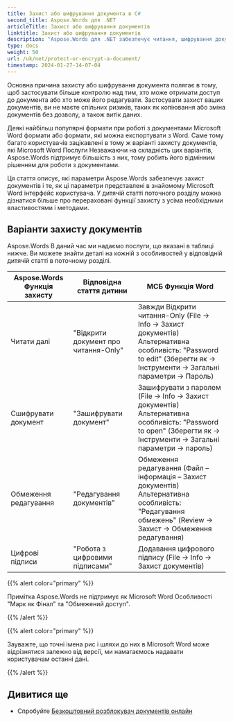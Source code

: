 ```yaml
---
title: Захист або шифрування документа в C#
second_title: Aspose.Words для .NET
articleTitle: Захист або шифрування документів
linktitle: Захист або шифрування документів
description: "Aspose.Words для .NET забезпечує читання, шифрування документів, редагування обмежень та цифрових підписів для захисту документів C#й Aspose.Words підтримує більшість Параметри захисту Word."
type: docs
weight: 50
url: /uk/net/protect-or-encrypt-a-document/
timestamp: 2024-01-27-14-07-04
---
```


Основна причина захисту або шифрування документа полягає в тому, щоб застосувати більше контролю над тим, хто може отримати доступ до документа або хто може його редагувати. Застосувати захист ваших документів, ви не маєте спільних ризиків, таких як копіювання або зміна документів без дозволу, а також витік даних.

Деякі найбільш популярні формати при роботі з документами Microsoft Word формати або формати, які можна експортувати з Word. Саме тому багато користувачів зацікавлені в тому ж варіанті захисту документів, які Microsoft Word Послуги Незважаючи на складність цих варіантів, Aspose.Words підтримує більшість з них, тому робить його відмінним рішенням для роботи з документами.

Ця стаття описує, які параметри Aspose.Words забезпечує захист документів і те, як ці параметри представлені в знайомому Microsoft Word інтерфейс користувача. У дитячій статті поточного розділу можна дізнатися більше про перераховані функції захисту з усіма необхідними властивостями і методами.

## Варіанти захисту документів

Aspose.Words В даний час ми надаємо послуги, що вказані в таблиці нижче. Ви можете знайти деталі на кожній з особливостей у відповідній дитячій статті в поточному розділі.

|  Aspose.Words Функція захисту |  Відповідна стаття дитини |  МСБ Функція Word |
|  -------------------------------  |  ------------------------------  |  ------------------------------------------------------------  |
|  Читати далі |  "Відкрити документ про читання-Only" |  Завжди Відкрити читання-Only (File → Info → Захист документів)<br/>Альтернативна особливість: "Password to edit" (Зберегти як → Інструменти → Загальні параметри → Пароль) |
|  Сшифрувати документ |  "Зашифрувати документ" |  Зашифрувати з паролем (File → Info → Захист документів)<br/>Альтернативна особливість: "Password to open" (Зберегти як → Інструменти → Загальні параметри → пароль) |
|  Обмеження редагування |  "Редагування документів" |  Обмеження редагування (Файл – інформація – Захист документів)<br/>Альтернативна особливість: "Редагування обмежень" (Review → Захист → Обмеження редагування) |
|  Цифрові підписи |  "Робота з цифровими підписами" |  Додавання цифрового підпису (File → Info → Захист документів) |

{{% alert color="primary" %}}

Примітка Aspose.Words не підтримує як Microsoft Word Особливості "Марк як Фінал" та "Обмежений доступ".

{{% /alert %}}

{{% alert color="primary" %}}

Зауважте, що точні імена рис і шляхи до них в Microsoft Word може відрізнятися залежно від версії, ми намагаємось надавати користувачам останні дані.

{{% /alert %}}

## Дивитися ще

* Спробуйте [Безкоштовний розблокувач документів онлайн](https://products.aspose.app/words/unlock)
